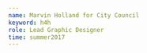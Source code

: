 ```yaml
---
name: Marvin Holland for City Council
keyword: h4h
role: Lead Graphic Designer
time: summer2017
---
```

